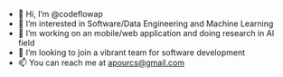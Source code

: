 - 👋 Hi, I’m @codeflowap
- 👀 I’m interested in Software/Data Engineering and Machine Learning
- 🌱 I’m working on an mobile/web application and doing research in AI field 
- 💞️ I’m looking to join a vibrant team for software development
- 📫 You can reach me at apourcs@gmail.com

<!---
codeflowap/codeflowap is a ✨ special ✨ repository because its `README.md` (this file) appears on your GitHub profile.
You can click the Preview link to take a look at your changes.
--->
